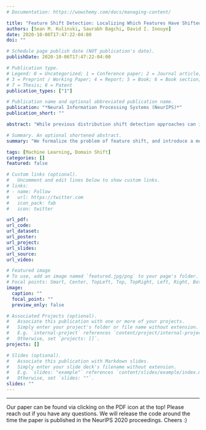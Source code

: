 ```yaml
---
# Documentation: https://wowchemy.com/docs/managing-content/

title: "Feature Shift Detection: Localizing Which Features Have Shifted via Conditional Distribution Test"
authors: [Sean M. Kulinski, Saurabh Bagchi, David I. Inouye]
date: 2020-10-06T17:47:22-04:00
doi: ""

# Schedule page publish date (NOT publication's date).
publishDate: 2020-10-06T17:47:22-04:00

# Publication type.
# Legend: 0 = Uncategorized; 1 = Conference paper; 2 = Journal article;
# 3 = Preprint / Working Paper; 4 = Report; 5 = Book; 6 = Book section;
# 7 = Thesis; 8 = Patent
publication_types: ["1"]

# Publication name and optional abbreviated publication name.
publication: "*Neural Information Processing Systems (NeurIPS)*"
publication_short: ""

abstract: "While previous distribution shift detection approaches can identify if a shift has occurred, these approaches cannot localize which specific features have caused a distribution shift—a critical step in diagnosing or fixing any underlying issue. For example, in military sensor networks, users will want to detect when one or more of the sensors has been compromised, and critically, they will want to know which specific sensors might be compromised. Thus, we first define a formalization of this problem as multiple conditional distribution hypothesis tests and propose both non-parametric and parametric statistical tests. For both efficiency and flexibility, we then propose to use a test statistic based on the density model score function (i.e., gradient with respect to the input)—which can easily compute test statistics for all dimensions in a single forward and backward pass. Any density model could be used for computing the necessary statistics including deep density models such as normalizing flows or autoregressive models. We additionally develop methods for identifying when and where a shift occurs in multivariate time-series data and show results for multiple scenarios using realistic attack models on both simulated and real world data."

# Summary. An optional shortened abstract.
summary: "We formalize the problem of feature shift, and introduce a method for fast and simultaneous detection of domain shifts and localizing the shift to specific feature(s)."

tags: [Machine Learning, Domain Shift]
categories: []
featured: false

# Custom links (optional).
#   Uncomment and edit lines below to show custom links.
# links:
# - name: Follow
#   url: https://twitter.com
#   icon_pack: fab
#   icon: twitter

url_pdf:
url_code:
url_dataset:
url_poster:
url_project:
url_slides:
url_source:
url_video:

# Featured image
# To use, add an image named `featured.jpg/png` to your page's folder. 
# Focal points: Smart, Center, TopLeft, Top, TopRight, Left, Right, BottomLeft, Bottom, BottomRight.
image:
  caption: ""
  focal_point: ""
  preview_only: false

# Associated Projects (optional).
#   Associate this publication with one or more of your projects.
#   Simply enter your project's folder or file name without extension.
#   E.g. `internal-project` references `content/project/internal-project/index.md`.
#   Otherwise, set `projects: []`.
projects: []

# Slides (optional).
#   Associate this publication with Markdown slides.
#   Simply enter your slide deck's filename without extension.
#   E.g. `slides: "example"` references `content/slides/example/index.md`.
#   Otherwise, set `slides: ""`.
slides: ""
---
```


---
Our paper can be found via clicking on the PDF icon at the top! Please reach out if you have any questions. We will release the code around the time the paper is published in the NeurIPS 2020 proceedings. Cheers :)
